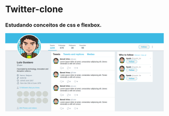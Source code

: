 # Twitter-clone
<h3>Estudando conceitos de css e flexbox.</h3>
<p align="center">
  <img src="images/final.png" title="imagem">
</p>

